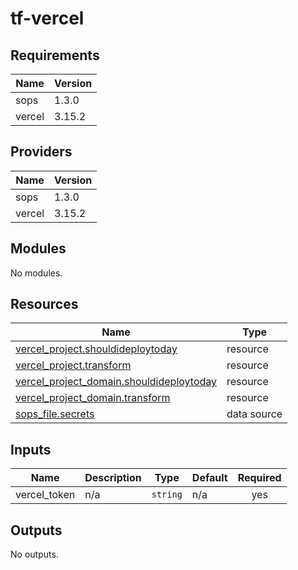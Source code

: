 # tf-vercel


<!-- BEGIN_TF_DOCS -->
## Requirements

| Name | Version |
|------|---------|
| sops | 1.3.0 |
| vercel | 3.15.2 |

## Providers

| Name | Version |
|------|---------|
| sops | 1.3.0 |
| vercel | 3.15.2 |

## Modules

No modules.

## Resources

| Name | Type |
|------|------|
| [vercel_project.shouldideploytoday](https://registry.terraform.io/providers/vercel/vercel/3.15.2/docs/resources/project) | resource |
| [vercel_project.transform](https://registry.terraform.io/providers/vercel/vercel/3.15.2/docs/resources/project) | resource |
| [vercel_project_domain.shouldideploytoday](https://registry.terraform.io/providers/vercel/vercel/3.15.2/docs/resources/project_domain) | resource |
| [vercel_project_domain.transform](https://registry.terraform.io/providers/vercel/vercel/3.15.2/docs/resources/project_domain) | resource |
| [sops_file.secrets](https://registry.terraform.io/providers/carlpett/sops/1.3.0/docs/data-sources/file) | data source |

## Inputs

| Name | Description | Type | Default | Required |
|------|-------------|------|---------|:--------:|
| vercel\_token | n/a | `string` | n/a | yes |

## Outputs

No outputs.
<!-- END_TF_DOCS -->
